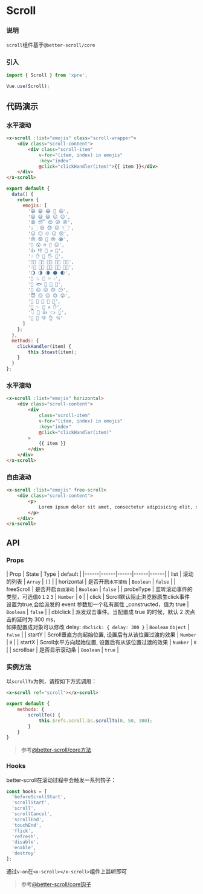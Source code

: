# Scroll

### 说明
`scroll`组件基于`@better-scroll/core`

### 引入

``` javascript
import { Scroll } from 'xpre';

Vue.use(Scroll);
```

## 代码演示

### 水平滚动


```html
<x-scroll :list="emojis" class="scroll-wrapper">
    <div class="scroll-content">
        <div class="scroll-item"
            v-for="(item, index) in emojis"
            :key="index"
            @click="clickHandler(item)">{{ item }}</div>
    </div>
</x-scroll>
```
```js
export default {
  data() {
    return {
      emojis: [
        '😀 😁 😂 🤣 😃',
        '😄 😅 😆 😉 😊',
        '😫 😴 😌 😛 😜',
        '👆🏻 😒 😓 😔 👇🏻',
        '😑 😶 🙄 😏 😣',
        '😞 😟 😤 😢 😭',
        '🤑 😲 ☹️ 🙁 😖',
        '👍 👎 👊 ✊ 🤛',
        '☝️ ✋ 🤚 🖐 🖖',
        '👍🏼 👎🏼 👊🏼 ✊🏼 🤛🏼',
        '☝🏽 ✋🏽 🤚🏽 🖐🏽 🖖🏽',
        '🌖 🌗 🌘 🌑 🌒',
        '💫 💥 💢 💦 💧',
        '🐠 🐟 🐬 🐳 🐋',
        '😬 😐 😕 😯 😶',
        '😇 😏 😑 😓 😵',
        '🐥 🐣 🐔 🐛 🐤',
        '💪 ✨ 🔔 ✊ ✋',
        '👇 👊 👍 👈 👆',
        '💛 👐 👎 👌 💘'
      ]
    };
  },
  methods: {
    clickHandler(item) {
        this.$toast(item);
    }
  }
};
```

### 水平滚动
```html
<x-scroll :list="emojis" horizontal>
    <div class="scroll-content">
        <div
            class="scroll-item"
            v-for="(item, index) in emojis"
            :key="index"
            @click="clickHandler(item)"
        >
            {{ item }}
        </div>
    </div>
</x-scroll>
```


### 自由滚动
```html
<x-scroll :list="emojis" free-scroll>
    <div class="scroll-content">
        <p>
            Lorem ipsum dolor sit amet, consectetur adipisicing elit, sed do eiusmod tempor incididunt ut labore et dolore magna aliqua. Ut enim ad minim veniam, quis nostrud exercitation ullamco laboris nisi ut aliquip ex ea commodo consequat. Duis aute irure dolor in reprehenderit in voluptate velit esse cillum dolore eu fugiat nulla pariatur. Excepteur sint occaecat cupidatat non proident, sunt in culpa qui officia deserunt mollit anim id est laborum. Lorem ipsum dolor sit amet, consectetur adipisicing elit, sed do eiusmod tempor incididunt ut labore et dolore magna aliqua. Ut enim ad minim veniam, quis nostrud exercitation ullamco laboris nisi ut aliquip ex ea commodo consequat. Duis aute irure dolor in reprehenderit in voluptate velit esse cillum dolore eu fugiat nulla pariatur. Excepteur sint occaecat cupidatat non proident, sunt in culpa qui officia deserunt mollit anim id est laborum.
        </p>
    </div>
</x-scroll>
```

## API

### Props

| Prop | State | Type | default |
|------|------|------|------|------|
| list | 滚动的列表 | `Array` | `[]` |
| horizontal | 是否开启`水平滚动` | `Boolean` | `false` |
| freeScroll | 是否开启`自由滚动` | `Boolean` | `false` |
| probeType | 监听滚动事件的类型，可选值`0` `1` `2` `3` | `Number` | `0` |
| click | Scroll默认阻止浏览器原生click事件 <br>设置为true,会给派发的 event 参数加一个私有属性 _constructed，值为 true | `Boolean` | `false` |
| dblclick | 派发双击事件。当配置成 true 的时候，默认 2 次点击的延时为 300 ms，<br>如果配置成对象可以修改 delay: `dbclick: { delay: 300 }` | `Boolean` `Object` | `false` |
| startY | Scroll垂直方向起始位置, 设置后有从该位置过渡的效果 | `Number` | `0` |
| startX | Scroll水平方向起始位置, 设置后有从该位置过渡的效果 | `Number` | `0` |
| scrollbar | 是否显示滚动条 | `Boolean` | `true` |

### 实例方法

以`scrollTo`为例，请按如下方式调用：
```html
<x-scroll ref="scroll"></x-scroll>
```
```js
export default {
    methods: {
        scrollTo() {
            this.$refs.scroll.bs.scrollTo(0, 50, 300);
        }
    }
}
```

> 参考[@better-scroll/core方法](https://better-scroll.github.io/docs/zh-CN/guide/base-scroll-api.html#%E6%96%B9%E6%B3%95)

### Hooks
better-scroll在滚动过程中会触发一系列钩子：
```js
const hooks = [
  'beforeScrollStart',
  'scrollStart',
  'scroll',
  'scrollCancel',
  'scrollEnd',
  'touchEnd',
  'flick',
  'refresh',
  'disable',
  'enable',
  'destroy'
];
```
通过`v-on`在`<x-scroll></x-scroll>`组件上监听即可

> 参考[@better-scroll/core钩子](https://better-scroll.github.io/docs/zh-CN/guide/base-scroll-api.html#%E9%92%A9%E5%AD%90)

